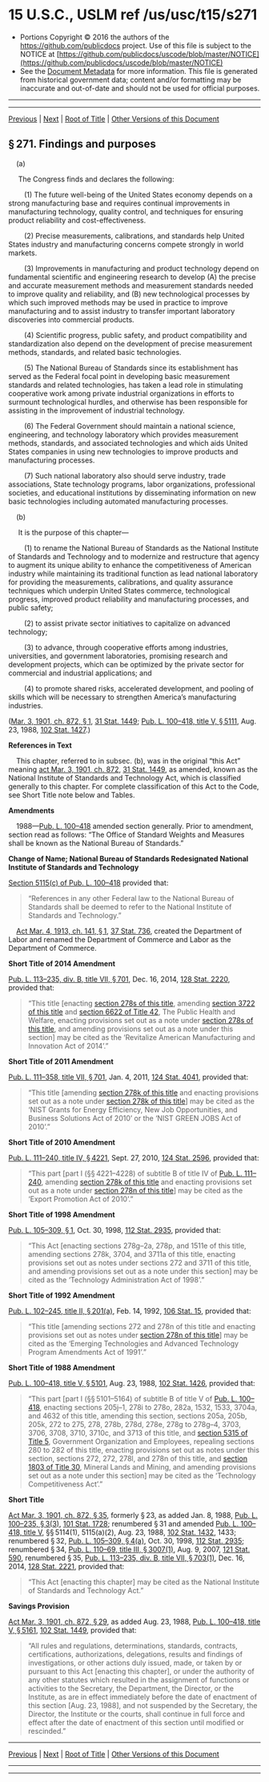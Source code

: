 ---
---

# 15 U.S.C., USLM ref /us/usc/t15/s271

* Portions Copyright © 2016 the authors of the https://github.com/publicdocs project.
  Use of this file is subject to the NOTICE at [https://github.com/publicdocs/uscode/blob/master/NOTICE](https://github.com/publicdocs/uscode/blob/master/NOTICE)
* See the [Document Metadata](././../../../..//README.md) for more information.
  This file is generated from historical government data; content and/or formatting may be inaccurate and out-of-date and should not be used for official purposes.

----------
----------

[Previous](./../../../..//us/usc/t15/ch7/m__us_usc_t15_ch7.md) | [Next](./../../../..//us/usc/t15/ch7/m__us_usc_t15_s272.md) | [Root of Title](./../../../../) | [Other Versions of this Document](https://publicdocs.github.io/go/links?ns=uslm&ref=%2Fus%2Fusc%2Ft15%2Fs271)

## § 271. Findings and purposes

    (a)

     The Congress finds and declares the following:

        (1) The future well-being of the United States economy depends on a strong manufacturing base and requires continual improvements in manufacturing technology, quality control, and techniques for ensuring product reliability and cost-effectiveness.

        (2) Precise measurements, calibrations, and standards help United States industry and manufacturing concerns compete strongly in world markets.

        (3) Improvements in manufacturing and product technology depend on fundamental scientific and engineering research to develop (A) the precise and accurate measurement methods and measurement standards needed to improve quality and reliability, and (B) new technological processes by which such improved methods may be used in practice to improve manufacturing and to assist industry to transfer important laboratory discoveries into commercial products.

        (4) Scientific progress, public safety, and product compatibility and standardization also depend on the development of precise measurement methods, standards, and related basic technologies.

        (5) The National Bureau of Standards since its establishment has served as the Federal focal point in developing basic measurement standards and related technologies, has taken a lead role in stimulating cooperative work among private industrial organizations in efforts to surmount technological hurdles, and otherwise has been responsible for assisting in the improvement of industrial technology.

        (6) The Federal Government should maintain a national science, engineering, and technology laboratory which provides measurement methods, standards, and associated technologies and which aids United States companies in using new technologies to improve products and manufacturing processes.

        (7) Such national laboratory also should serve industry, trade associations, State technology programs, labor organizations, professional societies, and educational institutions by disseminating information on new basic technologies including automated manufacturing processes.

    (b)

     It is the purpose of this chapter—

        (1) to rename the National Bureau of Standards as the National Institute of Standards and Technology and to modernize and restructure that agency to augment its unique ability to enhance the competitiveness of American industry while maintaining its traditional function as lead national laboratory for providing the measurements, calibrations, and quality assurance techniques which underpin United States commerce, technological progress, improved product reliability and manufacturing processes, and public safety;

        (2) to assist private sector initiatives to capitalize on advanced technology;

        (3) to advance, through cooperative efforts among industries, universities, and government laboratories, promising research and development projects, which can be optimized by the private sector for commercial and industrial applications; and

        (4) to promote shared risks, accelerated development, and pooling of skills which will be necessary to strengthen America’s manufacturing industries.

([Mar. 3, 1901, ch. 872, § 1][/us/act/1901-03-03/ch872/s1], [31 Stat. 1449][/us/stat/31/1449]; [Pub. L. 100–418, title V, § 5111][/us/pl/100/418/s5111], Aug. 23, 1988, [102 Stat. 1427][/us/stat/102/1427].)

 __References in Text__ 

    This chapter, referred to in subsec. (b), was in the original “this Act” meaning [act Mar. 3, 1901, ch. 872][/us/act/1901-03-03/ch872], [31 Stat. 1449][/us/stat/31/1449], as amended, known as the National Institute of Standards and Technology Act, which is classified generally to this chapter. For complete classification of this Act to the Code, see Short Title note below and Tables.

 __Amendments__ 

    1988—[Pub. L. 100–418][/us/pl/100/418] amended section generally. Prior to amendment, section read as follows: “The Office of Standard Weights and Measures shall be known as the National Bureau of Standards.”

 __Change of Name; National Bureau of Standards Redesignated National Institute of Standards and Technology__ 

[Section 5115(c) of Pub. L. 100–418][/us/pl/100/418/s5115/c] provided that: 

> “References in any other Federal law to the National Bureau of Standards shall be deemed to refer to the National Institute of Standards and Technology.”

    [Act Mar. 4, 1913, ch. 141, § 1][/us/act/1913-03-04/ch141/s1], [37 Stat. 736][/us/stat/37/736], created the Department of Labor and renamed the Department of Commerce and Labor as the Department of Commerce.

 __Short Title of 2014 Amendment__ 

[Pub. L. 113–235, div. B, title VII, § 701][/us/pl/113/235/s701], Dec. 16, 2014, [128 Stat. 2220][/us/stat/128/2220], provided that: 

> “This title \[enacting [section 278s of this title][/us/usc/t15/s278s], amending [section 3722 of this title][/us/usc/t15/s3722] and [section 6622 of Title 42][/us/usc/t42/s6622], The Public Health and Welfare, enacting provisions set out as a note under [section 278s of this title][/us/usc/t15/s278s], and amending provisions set out as a note under this section\] may be cited as the ‘Revitalize American Manufacturing and Innovation Act of 2014’.”

 __Short Title of 2011 Amendment__ 

[Pub. L. 111–358, title VII, § 701][/us/pl/111/358/s701], Jan. 4, 2011, [124 Stat. 4041][/us/stat/124/4041], provided that: 

> “This title \[amending [section 278k of this title][/us/usc/t15/s278k] and enacting provisions set out as a note under [section 278k of this title][/us/usc/t15/s278k]\] may be cited as the ‘NIST Grants for Energy Efficiency, New Job Opportunities, and Business Solutions Act of 2010’ or the ‘NIST GREEN JOBS Act of 2010’.”

 __Short Title of 2010 Amendment__ 

[Pub. L. 111–240, title IV, § 4221][/us/pl/111/240/s4221], Sept. 27, 2010, [124 Stat. 2596][/us/stat/124/2596], provided that: 

> “This part \[part I (§§ 4221–4228) of subtitle B of title IV of [Pub. L. 111–240][/us/pl/111/240], amending [section 278k of this title][/us/usc/t15/s278k] and enacting provisions set out as a note under [section 278n of this title][/us/usc/t15/s278n]\] may be cited as the ‘Export Promotion Act of 2010’.”

 __Short Title of 1998 Amendment__ 

[Pub. L. 105–309, § 1][/us/pl/105/309/s1], Oct. 30, 1998, [112 Stat. 2935][/us/stat/112/2935], provided that: 

> “This Act \[enacting sections 278g–2a, 278p, and 1511e of this title, amending sections 278k, 3704, and 3711a of this title, enacting provisions set out as notes under sections 272 and 3711 of this title, and amending provisions set out as a note under this section\] may be cited as the ‘Technology Administration Act of 1998’.”

 __Short Title of 1992 Amendment__ 

[Pub. L. 102–245, title II, § 201(a)][/us/pl/102/245/s201/a], Feb. 14, 1992, [106 Stat. 15][/us/stat/106/15], provided that: 

> “This title \[amending sections 272 and 278n of this title and enacting provisions set out as notes under [section 278n of this title][/us/usc/t15/s278n]\] may be cited as the ‘Emerging Technologies and Advanced Technology Program Amendments Act of 1991’.”

 __Short Title of 1988 Amendment__ 

[Pub. L. 100–418, title V, § 5101][/us/pl/100/418/s5101], Aug. 23, 1988, [102 Stat. 1426][/us/stat/102/1426], provided that: 

> “This part \[part I (§§ 5101–5164) of subtitle B of title V of [Pub. L. 100–418][/us/pl/100/418], enacting sections 205j–1, 278i to 278o, 282a, 1532, 1533, 3704a, and 4632 of this title, amending this section, sections 205a, 205b, 205k, 272 to 275, 278, 278b, 278d, 278e, 278g to 278g–4, 3703, 3706, 3708, 3710, 3710c, and 3713 of this title, and [section 5315 of Title 5][/us/usc/t5/s5315], Government Organization and Employees, repealing sections 280 to 282 of this title, enacting provisions set out as notes under this section, sections 272, 272, 278l, and 278n of this title, and [section 1803 of Title 30][/us/usc/t30/s1803], Mineral Lands and Mining, and amending provisions set out as a note under this section\] may be cited as the ‘Technology Competitiveness Act’.”

 __Short Title__ 

[Act Mar. 3, 1901, ch. 872, § 35][/us/act/1901-03-03/ch872/s35], formerly § 23, as added Jan. 8, 1988, [Pub. L. 100–235, § 3(3)][/us/pl/100/235/s3/3], [101 Stat. 1728][/us/stat/101/1728]; renumbered § 31 and amended [Pub. L. 100–418, title V][/us/pl/100/418], §§ 5114(1), 5115(a)(2), Aug. 23, 1988, [102 Stat. 1432][/us/stat/102/1432], 1433; renumbered § 32, [Pub. L. 105–309, § 4(a)][/us/pl/105/309/s4/a], Oct. 30, 1998, [112 Stat. 2935][/us/stat/112/2935]; renumbered § 34, [Pub. L. 110–69, title III, § 3007(1)][/us/pl/110/69/s3007/1], Aug. 9, 2007, [121 Stat. 590][/us/stat/121/590], renumbered § 35, [Pub. L. 113–235, div. B, title VII, § 703(1)][/us/pl/113/235/s703/1], Dec. 16, 2014, [128 Stat. 2221][/us/stat/128/2221], provided that: 

> “This Act \[enacting this chapter\] may be cited as the National Institute of Standards and Technology Act.”

 __Savings Provision__ 

[Act Mar. 3, 1901, ch. 872, § 29][/us/act/1901-03-03/ch872/s29], as added Aug. 23, 1988, [Pub. L. 100–418, title V, § 5161][/us/pl/100/418/s5161], [102 Stat. 1449][/us/stat/102/1449], provided that: 

> “All rules and regulations, determinations, standards, contracts, certifications, authorizations, delegations, results and findings of investigations, or other actions duly issued, made, or taken by or pursuant to this Act \[enacting this chapter\], or under the authority of any other statutes which resulted in the assignment of functions or activities to the Secretary, the Department, the Director, or the Institute, as are in effect immediately before the date of enactment of this section \[Aug. 23, 1988\], and not suspended by the Secretary, the Director, the Institute or the courts, shall continue in full force and effect after the date of enactment of this section until modified or rescinded.”

----------

[Previous](./../../../..//us/usc/t15/ch7/m__us_usc_t15_ch7.md) | [Next](./../../../..//us/usc/t15/ch7/m__us_usc_t15_s272.md) | [Root of Title](./../../../../) | [Other Versions of this Document](https://publicdocs.github.io/go/links?ns=uslm&ref=%2Fus%2Fusc%2Ft15%2Fs271)

----------
----------

[/us/act/1901-03-03/ch872/s1]: https://publicdocs.github.io/go/links?ns=uslm&ref=%2Fus%2Fact%2F1901-03-03%2Fch872%2Fs1
[/us/stat/31/1449]: https://publicdocs.github.io/go/links?ns=uslm&ref=%2Fus%2Fstat%2F31%2F1449
[/us/pl/100/418/s5111]: https://publicdocs.github.io/go/links?ns=uslm&ref=%2Fus%2Fpl%2F100%2F418%2Fs5111
[/us/stat/102/1427]: https://publicdocs.github.io/go/links?ns=uslm&ref=%2Fus%2Fstat%2F102%2F1427
[/us/act/1901-03-03/ch872]: https://publicdocs.github.io/go/links?ns=uslm&ref=%2Fus%2Fact%2F1901-03-03%2Fch872
[/us/stat/31/1449]: https://publicdocs.github.io/go/links?ns=uslm&ref=%2Fus%2Fstat%2F31%2F1449
[/us/pl/100/418]: https://publicdocs.github.io/go/links?ns=uslm&ref=%2Fus%2Fpl%2F100%2F418
[/us/pl/100/418/s5115/c]: https://publicdocs.github.io/go/links?ns=uslm&ref=%2Fus%2Fpl%2F100%2F418%2Fs5115%2Fc
[/us/act/1913-03-04/ch141/s1]: https://publicdocs.github.io/go/links?ns=uslm&ref=%2Fus%2Fact%2F1913-03-04%2Fch141%2Fs1
[/us/stat/37/736]: https://publicdocs.github.io/go/links?ns=uslm&ref=%2Fus%2Fstat%2F37%2F736
[/us/pl/113/235/s701]: https://publicdocs.github.io/go/links?ns=uslm&ref=%2Fus%2Fpl%2F113%2F235%2Fs701
[/us/stat/128/2220]: https://publicdocs.github.io/go/links?ns=uslm&ref=%2Fus%2Fstat%2F128%2F2220
[/us/usc/t15/s278s]: https://publicdocs.github.io/go/links?ns=uslm&ref=%2Fus%2Fusc%2Ft15%2Fs278s
[/us/usc/t15/s3722]: https://publicdocs.github.io/go/links?ns=uslm&ref=%2Fus%2Fusc%2Ft15%2Fs3722
[/us/usc/t42/s6622]: https://publicdocs.github.io/go/links?ns=uslm&ref=%2Fus%2Fusc%2Ft42%2Fs6622
[/us/usc/t15/s278s]: https://publicdocs.github.io/go/links?ns=uslm&ref=%2Fus%2Fusc%2Ft15%2Fs278s
[/us/pl/111/358/s701]: https://publicdocs.github.io/go/links?ns=uslm&ref=%2Fus%2Fpl%2F111%2F358%2Fs701
[/us/stat/124/4041]: https://publicdocs.github.io/go/links?ns=uslm&ref=%2Fus%2Fstat%2F124%2F4041
[/us/usc/t15/s278k]: https://publicdocs.github.io/go/links?ns=uslm&ref=%2Fus%2Fusc%2Ft15%2Fs278k
[/us/usc/t15/s278k]: https://publicdocs.github.io/go/links?ns=uslm&ref=%2Fus%2Fusc%2Ft15%2Fs278k
[/us/pl/111/240/s4221]: https://publicdocs.github.io/go/links?ns=uslm&ref=%2Fus%2Fpl%2F111%2F240%2Fs4221
[/us/stat/124/2596]: https://publicdocs.github.io/go/links?ns=uslm&ref=%2Fus%2Fstat%2F124%2F2596
[/us/pl/111/240]: https://publicdocs.github.io/go/links?ns=uslm&ref=%2Fus%2Fpl%2F111%2F240
[/us/usc/t15/s278k]: https://publicdocs.github.io/go/links?ns=uslm&ref=%2Fus%2Fusc%2Ft15%2Fs278k
[/us/usc/t15/s278n]: https://publicdocs.github.io/go/links?ns=uslm&ref=%2Fus%2Fusc%2Ft15%2Fs278n
[/us/pl/105/309/s1]: https://publicdocs.github.io/go/links?ns=uslm&ref=%2Fus%2Fpl%2F105%2F309%2Fs1
[/us/stat/112/2935]: https://publicdocs.github.io/go/links?ns=uslm&ref=%2Fus%2Fstat%2F112%2F2935
[/us/pl/102/245/s201/a]: https://publicdocs.github.io/go/links?ns=uslm&ref=%2Fus%2Fpl%2F102%2F245%2Fs201%2Fa
[/us/stat/106/15]: https://publicdocs.github.io/go/links?ns=uslm&ref=%2Fus%2Fstat%2F106%2F15
[/us/usc/t15/s278n]: https://publicdocs.github.io/go/links?ns=uslm&ref=%2Fus%2Fusc%2Ft15%2Fs278n
[/us/pl/100/418/s5101]: https://publicdocs.github.io/go/links?ns=uslm&ref=%2Fus%2Fpl%2F100%2F418%2Fs5101
[/us/stat/102/1426]: https://publicdocs.github.io/go/links?ns=uslm&ref=%2Fus%2Fstat%2F102%2F1426
[/us/pl/100/418]: https://publicdocs.github.io/go/links?ns=uslm&ref=%2Fus%2Fpl%2F100%2F418
[/us/usc/t5/s5315]: https://publicdocs.github.io/go/links?ns=uslm&ref=%2Fus%2Fusc%2Ft5%2Fs5315
[/us/usc/t30/s1803]: https://publicdocs.github.io/go/links?ns=uslm&ref=%2Fus%2Fusc%2Ft30%2Fs1803
[/us/act/1901-03-03/ch872/s35]: https://publicdocs.github.io/go/links?ns=uslm&ref=%2Fus%2Fact%2F1901-03-03%2Fch872%2Fs35
[/us/pl/100/235/s3/3]: https://publicdocs.github.io/go/links?ns=uslm&ref=%2Fus%2Fpl%2F100%2F235%2Fs3%2F3
[/us/stat/101/1728]: https://publicdocs.github.io/go/links?ns=uslm&ref=%2Fus%2Fstat%2F101%2F1728
[/us/pl/100/418]: https://publicdocs.github.io/go/links?ns=uslm&ref=%2Fus%2Fpl%2F100%2F418
[/us/stat/102/1432]: https://publicdocs.github.io/go/links?ns=uslm&ref=%2Fus%2Fstat%2F102%2F1432
[/us/pl/105/309/s4/a]: https://publicdocs.github.io/go/links?ns=uslm&ref=%2Fus%2Fpl%2F105%2F309%2Fs4%2Fa
[/us/stat/112/2935]: https://publicdocs.github.io/go/links?ns=uslm&ref=%2Fus%2Fstat%2F112%2F2935
[/us/pl/110/69/s3007/1]: https://publicdocs.github.io/go/links?ns=uslm&ref=%2Fus%2Fpl%2F110%2F69%2Fs3007%2F1
[/us/stat/121/590]: https://publicdocs.github.io/go/links?ns=uslm&ref=%2Fus%2Fstat%2F121%2F590
[/us/pl/113/235/s703/1]: https://publicdocs.github.io/go/links?ns=uslm&ref=%2Fus%2Fpl%2F113%2F235%2Fs703%2F1
[/us/stat/128/2221]: https://publicdocs.github.io/go/links?ns=uslm&ref=%2Fus%2Fstat%2F128%2F2221
[/us/act/1901-03-03/ch872/s29]: https://publicdocs.github.io/go/links?ns=uslm&ref=%2Fus%2Fact%2F1901-03-03%2Fch872%2Fs29
[/us/pl/100/418/s5161]: https://publicdocs.github.io/go/links?ns=uslm&ref=%2Fus%2Fpl%2F100%2F418%2Fs5161
[/us/stat/102/1449]: https://publicdocs.github.io/go/links?ns=uslm&ref=%2Fus%2Fstat%2F102%2F1449



